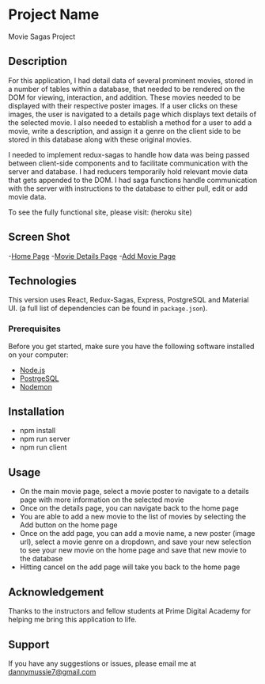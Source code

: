 # Project Name

Movie Sagas Project

## Description

For this application, I had detail data of several prominent movies, stored in a number of tables within a database, that needed to be rendered on the DOM for viewing, interaction, and addition. These movies needed to be displayed with their respective poster images. If a user clicks on these images, the user is navigated to a details page which displays text details of the selected movie. I also needed to establish a method for a user to add a movie, write a description, and assign it a genre on the client side to be stored in this database along with these original movies.

I needed to implement redux-sagas to handle how data was being passed between client-side components and to facilitate communication with the server and database. I had reducers temporarily hold relevant movie data that gets appended to the DOM. I had saga functions handle communication with the server with instructions to the database to either pull, edit or add movie data. 

To see the fully functional site, please visit: (heroku site)

## Screen Shot
-[Home Page](public/images/HomePage.jpg)
-[Movie Details Page](public/images/MovieDetails.jpg)
-[Add Movie Page](public/images/AddMoviePage.jpg)

## Technologies
This version uses React, Redux-Sagas, Express, PostgreSQL and Material UI. 
(a full list of dependencies can be found in `package.json`).

### Prerequisites
Before you get started, make sure you have the following software installed on your computer:

- [Node.js](https://nodejs.org/en/)
- [PostrgeSQL](https://www.postgresql.org/)
- [Nodemon](https://nodemon.io/)

## Installation
- npm install
- npm run server
- npm run client

## Usage
- On the main movie page, select a movie poster to navigate to a details page with more information on the selected movie
- Once on the details page, you can navigate back to the home page
- You are able to add a new movie to the list of movies by selecting the Add button on the home page
- Once on the add page, you can add a movie name, a new poster (image url), select a movie genre on a dropdown, and save your new selection to see your new movie on the home page and save that new movie to the database
- Hitting cancel on the add page will take you back to the home page 

## Acknowledgement

Thanks to the instructors and fellow students at Prime Digital Academy for helping me bring this application to life.

## Support

If you have any suggestions or issues, please email me at dannymussie7@gmail.com

